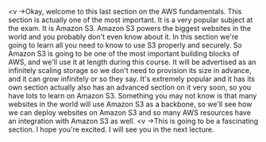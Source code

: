 
<v ->Okay, welcome to this last section</v>
on the AWS fundamentals.
This section is actually one of the most important.
It is a very popular subject at the exam.
It is Amazon S3.
Amazon S3 powers the biggest websites in the world
and you probably don't even know about it.
In this section we're going to learn all you need to know
to use S3 properly and securely.
<v Man>So Amazon S3 is going to be</v>
one of the most important building blocks of AWS,
and we'll use it at length during this course.
It will be advertised as an infinitely scaling storage
so we don't need to provision its size in advance,
and it can grow infinitely or so they say.
It's extremely popular and it has its own section
actually also has an advanced section on it very soon,
so you have lots to learn on Amazon S3.
Something you may not know is that
many websites in the world will use Amazon S3 as a backbone,
so we'll see how we can deploy websites on Amazon S3
and so many AWS resources
have an integration with Amazon S3 as well.
<v ->This is going to be a fascinating section.</v>
I hope you're excited.
I will see you in the next lecture.